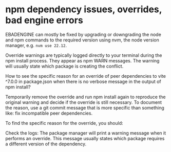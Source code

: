 # npm dependency issues, overrides, bad engine errors

EBADENGINE can mostly be fixed by upgrading or downgrading the node and npm commands to the required version using nvm, the node version manager, e.g. `nvm use 22.12`. 

Override warnings are typically logged directly to your terminal during the npm install process. They appear as npm WARN messages. The warning will usually state which package is creating the conflict.

How to see the specific  reason for an override of peer dependencies to vite ^7.0.0 in package.json when there is no verbose message in the output of npm install?

Temporarily remove the override and run npm install again to reproduce the original warning and decide if the override is still necessary. To document the reason, use a git commit message that is more specific than something like: fix incompatible peer dependencies. 

To find the specific reason for the override, you should:

Check the logs: The package manager will print a warning message when it performs an override. This message usually states which package requires a different version of the dependency.